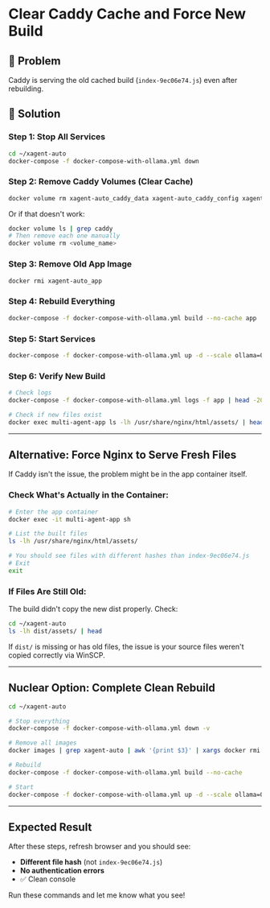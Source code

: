 # Clear Caddy Cache and Force New Build

## 🎯 Problem
Caddy is serving the old cached build (`index-9ec06e74.js`) even after rebuilding.

## 🔧 Solution

### Step 1: Stop All Services
```bash
cd ~/xagent-auto
docker-compose -f docker-compose-with-ollama.yml down
```

### Step 2: Remove Caddy Volumes (Clear Cache)
```bash
docker volume rm xagent-auto_caddy_data xagent-auto_caddy_config xagent-auto_caddy_logs
```

Or if that doesn't work:
```bash
docker volume ls | grep caddy
# Then remove each one manually
docker volume rm <volume_name>
```

### Step 3: Remove Old App Image
```bash
docker rmi xagent-auto_app
```

### Step 4: Rebuild Everything
```bash
docker-compose -f docker-compose-with-ollama.yml build --no-cache app
```

### Step 5: Start Services
```bash
docker-compose -f docker-compose-with-ollama.yml up -d --scale ollama=0
```

### Step 6: Verify New Build
```bash
# Check logs
docker-compose -f docker-compose-with-ollama.yml logs -f app | head -20

# Check if new files exist
docker exec multi-agent-app ls -lh /usr/share/nginx/html/assets/ | head
```

---

## Alternative: Force Nginx to Serve Fresh Files

If Caddy isn't the issue, the problem might be in the app container itself.

### Check What's Actually in the Container:
```bash
# Enter the app container
docker exec -it multi-agent-app sh

# List the built files
ls -lh /usr/share/nginx/html/assets/

# You should see files with different hashes than index-9ec06e74.js
# Exit
exit
```

### If Files Are Still Old:
The build didn't copy the new dist properly. Check:
```bash
cd ~/xagent-auto
ls -lh dist/assets/ | head
```

If `dist/` is missing or has old files, the issue is your source files weren't copied correctly via WinSCP.

---

## Nuclear Option: Complete Clean Rebuild

```bash
cd ~/xagent-auto

# Stop everything
docker-compose -f docker-compose-with-ollama.yml down -v

# Remove all images
docker images | grep xagent-auto | awk '{print $3}' | xargs docker rmi -f

# Rebuild
docker-compose -f docker-compose-with-ollama.yml build --no-cache

# Start
docker-compose -f docker-compose-with-ollama.yml up -d --scale ollama=0
```

---

## Expected Result

After these steps, refresh browser and you should see:
- **Different file hash** (not `index-9ec06e74.js`)
- **No authentication errors**
- ✅ Clean console

Run these commands and let me know what you see!

